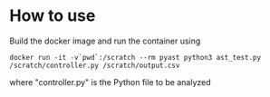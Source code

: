 # How to use

Build the docker image and run the container using

    docker run -it -v`pwd`:/scratch --rm pyast python3 ast_test.py /scratch/controller.py /scratch/output.csv
    
where "controller.py" is the Python file to be analyzed
